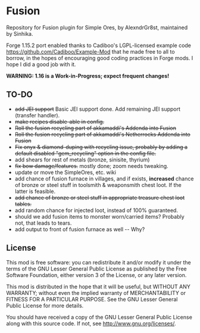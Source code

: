 # Fusion

Repository for Fusion plugin for Simple Ores, by AlexndrGr8st, maintained by Sinhika.

Forge 1.15.2 port enabled thanks to Cadiboo's LGPL-licensed example code https://github.com/Cadiboo/Example-Mod that he made free to all to borrow, in the hopes of encouraging good coding practices in Forge mods. I hope I did a good job with it.

**WARNING: 1.16 is a Work-in-Progress; expect frequent changes!**

TO-DO
-----
* <s>add JEI support</s>  Basic JEI support done. Add remaining JEI support (transfer handler).
* <s>make recipes disable-able in config.</s>
* <s>Roll the fusion recycling part of akkamaddi's Addenda into Fusion</s>
* <s>Roll the fusion recycling part of akkamaddi's Netherrocks Addenda into Fusion</s>
* <s>Fix onyx & diamond-duping with recycling issue, probably by adding a default disabled "gem_recycling" option in the config file.</s>
* add shears for rest of metals (bronze, sinisite, thyrium)
* <s>fix bow damage/features.</s> mostly done; zoom needs tweaking.
* update or move the SimpleOres, etc. wiki
* add chance of fusion furnace in villages, and if exists, **increased** chance of bronze or steel stuff in toolsmith & weaponsmith chest loot. If the latter is feasible.
* <s>add chance of bronze or steel stuff in appropriate treasure chest loot tables.</s>
* add random chance for injected loot, instead of 100% guaranteed.
* should we add fusion items to monster worn/carried items? Probably not, that leads to tears.
* add output to front of fusion furnace as well -- Why?

License
-------

This mod is free software: you can redistribute it and/or modify it under the
terms of the GNU Lesser General Public License as published by the Free
Software Foundation, either version 3 of the License, or any later version.

This mod is distributed in the hope that it will be useful, but WITHOUT ANY
WARRANTY; without even the implied warranty of MERCHANTABILITY or FITNESS FOR A
PARTICULAR PURPOSE.  See the GNU Lesser General Public License for more
details.

You should have received a copy of the GNU Lesser General Public License along
with this source code.  If not, see <http://www.gnu.org/licenses/>.
